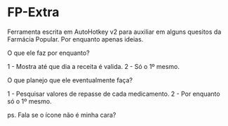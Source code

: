 # FP-Extra
Ferramenta escrita em AutoHotkey v2 para auxiliar em alguns quesitos da Farmácia Popular. Por enquanto apenas ideias.

O que ele faz por enquanto?

1 - Mostra até que dia a receita é valida.
2 - Só o 1º mesmo.


O que planejo que ele eventualmente faça?

1 - Pesquisar valores de repasse de cada medicamento.
2 - Por enquanto só o 1º mesmo.





ps. Fala se o ícone não é minha cara?
